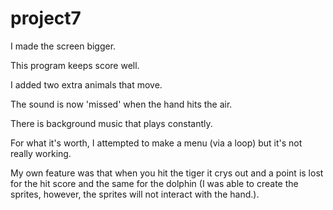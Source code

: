 # project7
I made the screen bigger.

This program keeps score well.

I added two extra animals that move.

The sound is now 'missed' when the hand hits the air.

There is background music that plays constantly.

For what it's worth, I attempted to make a menu (via a loop) but it's not really working.

My own feature was that when you hit the tiger it crys out and a point is lost for the hit score and the same for the dolphin (I was able to create the sprites, however, the sprites will not interact with the hand.).
